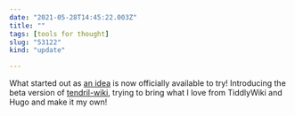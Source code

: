 ```yaml
---
date: "2021-05-28T14:45:22.003Z"
title: ""
tags: [tools for thought]
slug: "53122"
kind: "update"

---
```

What started out as [an idea](https://teukka.tech/updates/57598/) is now officially available to try! Introducing the beta version of [tendril-wiki](https://github.com/jamestthompson3/tendril-wiki), trying to bring what I love from TiddlyWiki and Hugo and make it my own!